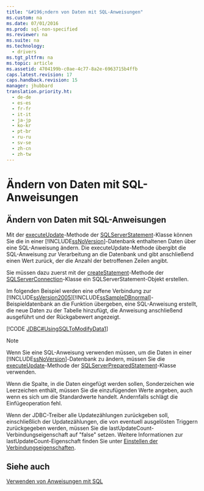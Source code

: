 ```yaml
---
title: "&#196;ndern von Daten mit SQL-Anweisungen"
ms.custom: na
ms.date: 07/01/2016
ms.prod: sql-non-specified
ms.reviewer: na
ms.suite: na
ms.technology: 
  - drivers
ms.tgt_pltfrm: na
ms.topic: article
ms.assetid: 4704199b-c0ae-4c77-8a2e-6963715b4ffb
caps.latest.revision: 17
caps.handback.revision: 15
manager: jhubbard
translation.priority.ht: 
  - de-de
  - es-es
  - fr-fr
  - it-it
  - ja-jp
  - ko-kr
  - pt-br
  - ru-ru
  - sv-se
  - zh-cn
  - zh-tw
---
```

# &#196;ndern von Daten mit SQL-Anweisungen
    
## Ändern von Daten mit SQL\-Anweisungen  
 Mit der [executeUpdate](../content/executeUpdate-Method--SQLServerStatement-.md)\-Methode der [SQLServerStatement](../content/SQLServerStatement-Class.md)\-Klasse können Sie die in einer [!INCLUDE[ssNoVersion](../content/includes/ssNoVersion_md.md)]\-Datenbank enthaltenen Daten über eine SQL\-Anweisung ändern. Die executeUpdate\-Methode übergibt die SQL\-Anweisung zur Verarbeitung an die Datenbank und gibt anschließend einen Wert zurück, der die Anzahl der betroffenen Zeilen angibt.  
  
 Sie müssen dazu zuerst mit der [createStatement](../content/createStatement-Method--SQLServerConnection-.md)\-Methode der [SQLServerConnection](../content/SQLServerConnection-Class.md)\-Klasse ein SQLServerStatement\-Objekt erstellen.  
  
 Im folgenden Beispiel werden eine offene Verbindung zur [!INCLUDE[ssVersion2005](../content/includes/ssVersion2005_md.md)][!INCLUDE[ssSampleDBnormal](../content/includes/ssSampleDBnormal_md.md)]\-Beispieldatenbank an die Funktion übergeben, eine SQL\-Anweisung erstellt, die neue Daten zu der Tabelle hinzufügt, die Anweisung anschließend ausgeführt und der Rückgabewert angezeigt.  
  
 [!CODE [JDBC#UsingSQLToModifyData1](../CodeSnippet/SQLDrivers/jdbc#usingsqltomodifydata1)]  
  
> [!NOTE]  
>  Wenn Sie eine SQL\-Anweisung verwenden müssen, um die Daten in einer [!INCLUDE[ssNoVersion](../content/includes/ssNoVersion_md.md)]\-Datenbank zu ändern, müssen Sie die [executeUpdate](../content/executeUpdate-Method--SQLServerPreparedStatement-.md)\-Methode der [SQLServerPreparedStatement](../content/SQLServerPreparedStatement-Class.md)\-Klasse verwenden.  
>   
>  Wenn die Spalte, in die Daten eingefügt werden sollen, Sonderzeichen wie Leerzeichen enthält, müssen Sie die einzufügenden Werte angeben, auch wenn es sich um die Standardwerte handelt. Andernfalls schlägt die Einfügeoperation fehl.  
>   
>  Wenn der JDBC\-Treiber alle Updatezählungen zurückgeben soll, einschließlich der Updatezählungen, die von eventuell ausgelösten Triggern zurückgegeben werden, müssen Sie die lastUpdateCount\-Verbindungseigenschaft auf "false" setzen. Weitere Informationen zur lastUpdateCount\-Eigenschaft finden Sie unter [Einstellen der Verbindungseigenschaften](../content/Setting-the-Connection-Properties.md).  
  
## Siehe auch  
 [Verwenden von Anweisungen mit SQL](../content/Using-Statements-with-SQL.md)  
  
  